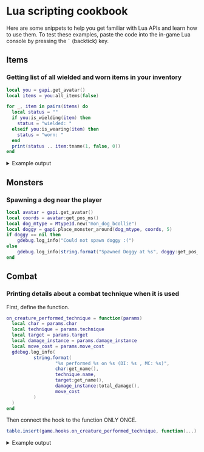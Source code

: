# Lua scripting cookbook

Here are some snippets to help you get familiar with Lua APIs and learn how to use them.
To test these examples, paste the code into the in-game Lua console by pressing the `` ` `` (backtick) key.

## Items

### Getting list of all wielded and worn items in your inventory

```lua
local you = gapi.get_avatar()
local items = you:all_items(false)

for _, item in pairs(items) do
  local status = ""
  if you:is_wielding(item) then
    status = "wielded: "
  elseif you:is_wearing(item) then
    status = "worn: "
  end
  print(status .. item:tname(1, false, 0))
end
```

<details>
<summary>Example output</summary>

```
wielded: smartphone
worn: bra
worn: panties
worn: pair of socks
worn: jeans
worn: long-sleeved shirt
worn: pair of sneakers
worn: messenger bag
worn: wrist watch
pocket knife
matchbook
clean water (plastic bottle)
clean water
```

</details>


## Monsters

### Spawning a dog near the player

```lua
local avatar = gapi.get_avatar()
local coords = avatar:get_pos_ms()
local dog_mtype = MtypeId.new("mon_dog_bcollie")
local doggy = gapi.place_monster_around(dog_mtype, coords, 5)
if doggy == nil then
    gdebug.log_info("Could not spawn doggy :(")
else
    gdebug.log_info(string.format("Spawned Doggy at %s", doggy:get_pos_ms()))
end
```


## Combat

### Printing details about a combat technique when it is used
First, define the function.
```lua
on_creature_performed_technique = function(params)
  local char = params.char
  local technique = params.technique
  local target = params.target
  local damage_instance = params.damage_instance
  local move_cost = params.move_cost
  gdebug.log_info(
          string.format(
                  "%s performed %s on %s (DI: %s , MC: %s)",
                  char:get_name(),
                  technique.name,
                  target:get_name(),
                  damage_instance:total_damage(),
                  move_cost
          )
  )
end
```
Then connect the hook to the function ONLY ONCE.
```lua
table.insert(game.hooks.on_creature_performed_technique, function(...) return on_creature_performed_technique(...) end)
```


<details>
<summary>Example output</summary>

```
Ramiro Waters performed Power Hit on zombie (DI: 27.96 , MC: 58)
```

</details>